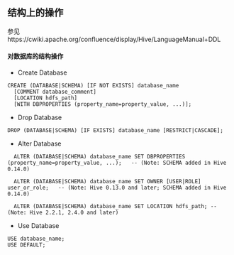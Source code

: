 ## 结构上的操作
参见https://cwiki.apache.org/confluence/display/Hive/LanguageManual+DDL
#### 对数据库的结构操作
* Create Database
```
CREATE (DATABASE|SCHEMA) [IF NOT EXISTS] database_name
  [COMMENT database_comment]
  [LOCATION hdfs_path]
  [WITH DBPROPERTIES (property_name=property_value, ...)];
```
* Drop Database
```
DROP (DATABASE|SCHEMA) [IF EXISTS] database_name [RESTRICT|CASCADE];
```
* Alter Database
```
  ALTER (DATABASE|SCHEMA) database_name SET DBPROPERTIES (property_name=property_value, ...);   -- (Note: SCHEMA added in Hive 0.14.0)
   
  ALTER (DATABASE|SCHEMA) database_name SET OWNER [USER|ROLE] user_or_role;   -- (Note: Hive 0.13.0 and later; SCHEMA added in Hive 0.14.0)
    
  ALTER (DATABASE|SCHEMA) database_name SET LOCATION hdfs_path; -- (Note: Hive 2.2.1, 2.4.0 and later)
```
* Use Database
```
USE database_name;
USE DEFAULT;
```
